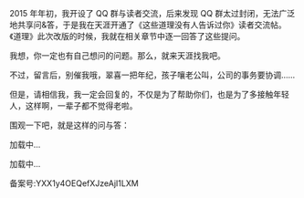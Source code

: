 2015 年年初，我开设了 QQ 群与读者交流，后来发现 QQ 群太过封闭，无法广泛地共享问\&答，于是我在天涯开通了《这些道理没有人告诉过你》读者交流帖。《道理》此次改版的时候，我就在相关章节中逐一回答了这些提问。

我想，你一定也有自己想问的问题。那么，就来天涯找我吧。

不过，留言后，别催我哦，翠喜一把年纪，孩子嚷老公叫，公司的事务要协调……

但是，请相信我，我一定会回复的，不仅是为了帮助你们，也是为了多接触年轻人，这样啊，一辈子都不觉得老啦。

围观一下吧，就是这样的问与答：

加载中...

加载中...

备案号:YXX1y4OEQefXJzeAjI1LXM